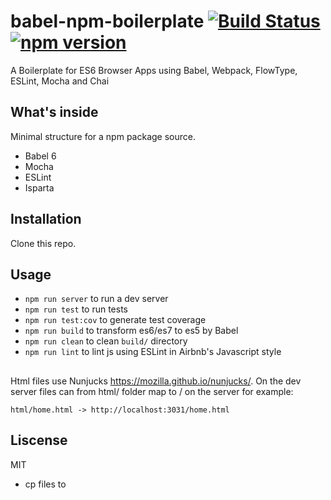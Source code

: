 # babel-npm-boilerplate [![Build Status](https://travis-ci.org/honewatson/babel-npm-boilerplate.svg)](https://travis-ci.org/honewatson/babel-npm-boilerplate) [![npm version](https://badge.fury.io/js/babel-npm-boilerplate.svg)](http://badge.fury.io/js/babel-npm-boilerplate)

A Boilerplate for ES6 Browser Apps using Babel, Webpack, FlowType, ESLint, Mocha and Chai

## What's inside

Minimal structure for a npm package source.

* Babel 6
* Mocha
* ESLint
* Isparta

## Installation

Clone this repo.

## Usage

* `npm run server` to run a dev server
* `npm run test` to run tests
* `npm run test:cov` to generate test coverage
* `npm run build` to transform es6/es7 to es5 by Babel
* `npm run clean` to clean `build/` directory
* `npm run lint` to lint js using ESLint in Airbnb's Javascript style

##

Html files use Nunjucks https://mozilla.github.io/nunjucks/.  On the dev server files can from html/ folder map to / on the server for example:

```
html/home.html -> http://localhost:3031/home.html
```

## Liscense

MIT

* cp files to